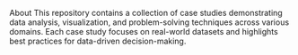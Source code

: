 About
This repository contains a collection of case studies demonstrating data analysis, visualization, and problem-solving techniques across various domains. Each case study focuses on real-world datasets and highlights best practices for data-driven decision-making.
